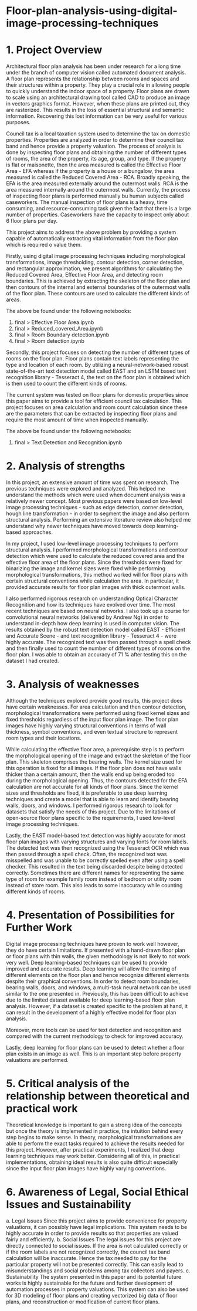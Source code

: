 # Floor-plan-analysis-using-digital-image-processing-techniques

# 1. Project Overview
Architectural floor plan analysis has been under research for a long time under the
branch of computer vision called automated document analysis. A floor plan represents
the relationship between rooms and spaces and their structures within a property. They
play a crucial role in allowing people to quickly understand the indoor space of a
property. Floor plans are drawn to scale using an architectural drawing tool called CAD
to produce an image in vectors graphics format. However, when these plans are printed
out, they are rasterized. This results in the loss of essential structural and semantic
information. Recovering this lost information can be very useful for various purposes.

Council tax is a local taxation system used to determine the tax on domestic properties.
Properties are analyzed in order to determine their council tax band and hence provide a
property valuation. The process of analysis is done by inspecting floor plans and
obtaining the number of different types of rooms, the area of the property, its age, group,
and type. If the property is flat or maisonette, then the area measured is called the
Effective Floor Area - EFA whereas if the property is a house or a bungalow, the area
measured is called the Reduced Covered Area - RCA. Broadly speaking, the EFA is the
area measured externally around the outermost walls. RCA is the area measured
internally around the outermost walls. Currently, the process of inspecting floor plans is
performed manually bu human subjects called caseworkers. The manual inspection of
floor plans is a heavy, time consuming, and resource-consuming task given the fact that
there is a large number of properties. Caseworkers have the capacity to inspect only
about 6 floor plans per day.

This project aims to address the above problem by providing a system capable of
automatically extracting vital information from the floor plan which is required o value
them.

Firstly, using digital image processing techniques including morphological
transformations, image thresholding, contour detection, corner detection, and
rectangular approximation, we present algorithms for calculating the Reduced Covered
Area, Effective Floor Area, and detecting room boundaries. This is achieved by
extracting the skeleton of the floor plan and then contours of the internal and external
boundaries of the outermost walls of the floor plan. These contours are used to calculate
the different kinds of areas. 

The above be found under the following notebooks:
1. final > Effective Floor Area.ipynb
2. final > Reduced_covered_Area.ipynb
3. final > Room Boundary detection.ipynb
4. final > Room detection.ipynb

Secondly, this project focuses on detecting the number of
different types of rooms on the floor plan. Floor plans contain text labels representing the
type and location of each room. By utilizing a neural-network-based robust
state-of-the-art text detection model called EAST and an LSTM based text recognition
library - Tesseract 4, the text on the floor plan is obtained which is then used to count the
different kinds of rooms.

The current system was tested on floor plans for domestic properties since this paper
aims to provide a tool for efficient council tax calculation. This project focuses on area
calculation and room count calculation since these are the parameters that can be
extracted by inspecting floor plans and require the most amount of time when inspected
manually.

The above be found under the following notebooks:
1. final > Text Detection and Recognition.ipynb

# 2. Analysis of strengths
In this project, an extensive amount of time was spent on research. The previous
techniques were explored and analyzed. This helped me understand the methods which
were used when document analysis was a relatively newer concept. Most previous
papers were based on low-level image processing techniques - such as edge detection,
corner detection, hough line transformation - in order to segment the image and also
perform structural analysis. Performing an extensive literature review also helped me
understand why newer techniques have moved towards deep learning-based
approaches.

In my project, I used low-level image processing techniques to perform structural
analysis. I performed morphological transformations and contour detection which were
used to calculate the reduced covered area and the effective floor area of the floor plans.
Since the thresholds were fixed for binarizing the image and kernel sizes were fixed
while performing morphological transformations, this method worked will for floor plans
with certain structural conventions while calculation the area. In particular, it provided
accurate results for floor plan images with thick outermost walls.

I also performed rigorous research on understanding Optical Character Recognition and
how its techniques have evolved over time. The most recent techniques are based on
neural networks. I also took up a course for convolutional neural networks (delivered by
Andrew Ng) in order to understand in-depth how deep learning is used in computer
vision. The results obtained by the robust text detection model called EAST - Efficient
and Accurate Scene - and text recognition library - Tesseract 4 - were highly accurate.
The recognized text was then passed through a spell check and then finally used to
count the number of different types of rooms on the floor plan. I was able to obtain an
accuracy of 71 % after testing this on the dataset I had created.

# 3. Analysis of weaknesses
Although the techniques explored provide good results, this project does have certain
weaknesses. For area calculation and then contour detection, morphological
transformations were performed using fixed kernel sizes and fixed thresholds regardless
of the input floor plan image. The floor plan images have highly varying structural
conventions in terms of wall thickness, symbol conventions, and even textual structure to
represent room types and their locations.

While calculating the effective floor area, a prerequisite step is to perform the
morphological opening of the image and extract the skeleton of the floor plan. This
skeleton comprises the bearing walls. The kernel size used for this operation is fixed
for all images. If the floor plan does not have walls thicker than a certain amount, then
the walls end up being eroded too during the morphological opening. Thus, the contours
detected for the EFA calculation are not accurate for all kinds of floor plans.
Since the kernel sizes and thresholds are fixed, it is preferable to use deep learning
techniques and create a model that is able to learn and identify bearing walls, doors, and
windows. I performed rigorous research to look for datasets that satisfy the needs of this
project. Due to the limitations of open-source floor plans specific to the requirements, I
used low-level image processing techniques.

Lastly, the EAST model-based text detection was highly accurate for most floor plan
images with varying structures and varying fonts for room labels. The detected text was
then recognized using the Tesseract OCR which was then passed through a spell check.
Often, the recognized text was misspelled and was unable to be correctly spelled even
after using a spell checker. This resulted in the text being discarded despite being
detected correctly. Sometimes there are different names for representing the same type
of room for example family room instead of bedroom or utility room instead of store
room. This also leads to some inaccuracy while counting different kinds of rooms.

# 4. Presentation of Possibilities for Further Work
Digital image processing techniques have proven to work well however, they do have
certain limitations. If presented with a hand-drawn floor plan or floor plans with thin walls,
the given methodology is not likely to not work very well. Deep learning-based
techniques can be used to provide improved and accurate results. Deep learning will
allow the learning of different elements on the floor plan and hence recognize different
elements despite their graphical conventions. In order to detect room boundaries,
bearing walls, doors, and windows, a multi-task neural network can be used similar to
the one presented in. Previously, this has been difficult to achieve due to the limited
dataset available for deep learning-based floor plan analysis. However, if a dataset is
created specific to the problem at hand, it can result in the development of a highly
effective model for floor plan analysis.

Moreover, more tools can be used for text detection and recognition and compared with
the current methodology to check for improved accuracy.

Lastly, deep learning for floor plans can be used to detect whether a floor plan exists in
an image as well. This is an important step before property valuations are performed.

# 5. Critical analysis of the relationship between theoretical and practical work
Theoretical knowledge is important to gain a strong idea of the concepts but once the
theory is implemented in practice, the intuition behind every step begins to make sense.
In theory, morphological transformations are able to perform the exact tasks required to
achieve the results needed for this project. However, after practical experiments, I
realized that deep learning techniques may work better. Considering all of this, in
practical implementations, obtaining ideal results is also quite difficult especially since
the input floor plan images have highly varying conventions.

# 6. Awareness of Legal, Social Ethical Issues and Sustainability
a. Legal Issues
Since this project aims to provide convenience for property valuations, it can
possibly have legal implications. This system needs to be highly accurate in order
to provide results so that properties are valued fairly and efficiently.
b. Social Issues
The legal issues for this project are directly connected to social issues. If the area
is not calculated correctly or if the room labels are not recognized correctly, the
council tax band calculation will be inaccurate. Hence the tax needed to pay for
the particular property will not be presented correctly. This can easily lead to
misunderstandings and social problems among tax collectors and payers.
c. Sustainability
The system presented in this paper and its potential future works is highly
sustainable for the future and further development of automation processes in
property valuations. This system can also be used for 3D modeling of floor plans
and creating vectorized big data of floor plans, and reconstruction or modification
of current floor plans.
